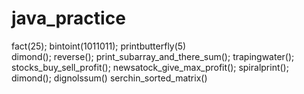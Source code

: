 # java_practice
fact(25);
bintoint(1011011);
printbutterfly(5)  
dimond();
reverse();
print_subarray_and_there_sum();
trapingwater();
stocks_buy_sell_profit();
newsatock_give_max_profit();
spiralprint();
dimond();
dignolssum()
serchin_sorted_matrix()
